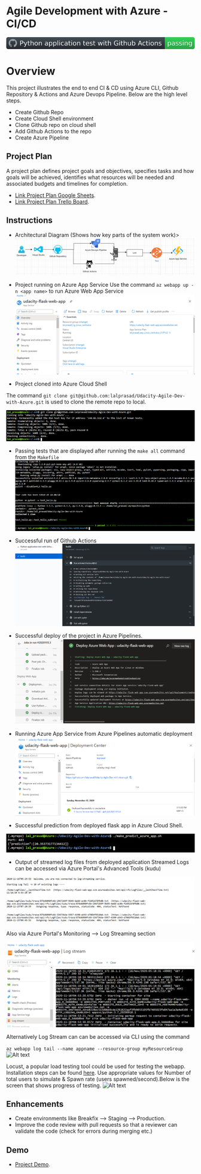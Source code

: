 
# Agile Development with Azure - CI/CD

![Alt text](Screenshots/GithubActionsPassedbadge.svg?raw=true "Github Actions Test Passed")
# Overview

This project illustrates the end to end CI & CD using Azure CLI, Github Repository & Actions and Azure Devops Pipeline.
Below are the high level steps.

- Create Github Repo
- Create Cloud Shell environment
- Clone Github repo on cloud shell
- Add Github Actions to the repo
- Create Azure Pipeline

## Project Plan
A project plan defines project goals and objectives, specifies tasks and how goals will be achieved, identifies what resources will be needed and associated budgets and timelines for completion.

* [Link Project Plan Google Sheets](https://docs.google.com/spreadsheets/d/1aA0WSXAc28xzMDn904-toVYe_riCKqmD7kQ_-z7ctaQ/edit?usp=sharing).
* [Link Project Plan Trello Board](https://trello.com/b/YhWFEYlw/udacity-ci-cd-project).

## Instructions

  
* Architectural Diagram (Shows how key parts of the system work)>
![Alt text](Screenshots/Architecture.PNG?raw=true "Architecture Diagram")


* Project running on Azure App Service
Use the command ```az webapp up -n <app name>``` to run Azure Web App Service
![Alt text](Screenshots/Successful_running_Webapp.PNG?raw=true "Project running on Azure App Service")

* Project cloned into Azure Cloud Shell 

The command ```git clone git@github.com:lalprasad/Udacity-Agile-Dev-with-Azure.git``` is used to clone the remote repo to local.

![Alt text](Screenshots/Successful_cloning.PNG?raw=true "Clone Repo")


* Passing tests that are displayed after running the `make all` command from the `Makefile`
![Alt text](Screenshots/Makefile.PNG?raw=true "make all")

* Successful run of Github Actions
![Alt text](Screenshots/Successful_Github_Actions.PNG?raw=true "Successful run of Github Actions")

* Successful deploy of the project in Azure Pipelines.  
![Alt text](Screenshots/Successful_AzureDevOps_pipeline_run.PNG?raw=true "Build and Deploy via azure devops pipelines")

* Running Azure App Service from Azure Pipelines automatic deployment
![Alt text](Screenshots/Successful_deployment_to_webapp.PNG?raw=true "Running Azure App Service from Azure Pipelines automatic deployment")

* Successful prediction from deployed flask app in Azure Cloud Shell.  

![Alt text](Screenshots/Prediction_results.PNG?raw=true "Successful prediction from deployed flask app in Azure Cloud Shell")


* Output of streamed log files from deployed application
Streamed Logs can be accessed via Azure Portal's Advanced Tools (kudu)

![Alt text](Screenshots/Log_Stream_tail.PNG?raw=true "Kudu")

Also via Azure Portal's Monitoring --> Log Streaming section

![Alt text](Screenshots/LogStream.PNG?raw=true "Log Streaming")

Alternatively Log Stream can can be accessed via CLI using the command

```az webapp log tail --name appname --resource-group myResourceGroup```
![Alt text](Screenshots/LogTraceviaCLI.PNG?raw=true "Log Streaming")

Locust, a popular load testing tool could be used for testing the webapp. Installation steps can be found  [here](https://medium.com/better-programming/introduction-to-locust-an-open-source-load-testing-tool-in-python-2b2e89ea1ff).
Use appropriate values for Number of total users to simulate & Spawn rate (users spawned/second).Below is the screen that shows progress of testing.
![Alt text](Screenshots/Locust_testing_for_azure_web_app.PNG?raw=true "Load testing")




## Enhancements

- Create environments like Breakfix --> Staging --> Production.
- Improve the code review with pull requests so that a reviewer can validate the code (check for errors during merging etc.)
## Demo 

* [Project Demo](https://youtu.be/4Kga5t0joBo).


